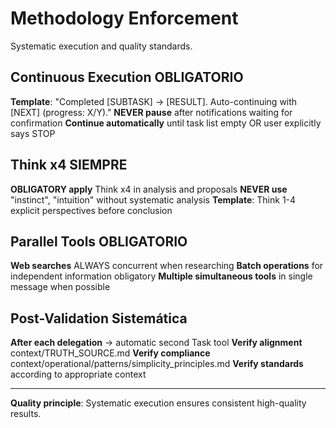 # Methodology Enforcement

Systematic execution and quality standards.

## Continuous Execution OBLIGATORIO
**Template**: "Completed [SUBTASK] → [RESULT]. Auto-continuing with [NEXT] (progress: X/Y)."
**NEVER pause** after notifications waiting for confirmation
**Continue automatically** until task list empty OR user explicitly says STOP

## Think x4 SIEMPRE
**OBLIGATORY apply** Think x4 in analysis and proposals
**NEVER use** "instinct", "intuition" without systematic analysis
**Template**: Think 1-4 explicit perspectives before conclusion

## Parallel Tools OBLIGATORIO
**Web searches** ALWAYS concurrent when researching
**Batch operations** for independent information obligatory
**Multiple simultaneous tools** in single message when possible

## Post-Validation Sistemática
**After each delegation** → automatic second Task tool
**Verify alignment** context/TRUTH_SOURCE.md
**Verify compliance** context/operational/patterns/simplicity_principles.md
**Verify standards** according to appropriate context

---

**Quality principle**: Systematic execution ensures consistent high-quality results.